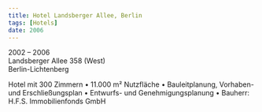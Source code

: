 ```yaml
---
title: Hotel Landsberger Allee, Berlin
tags: [Hotels]
date: 2006
---
```

2002 – 2006<br/>
Landsberger Allee 358 (West)<br/>
Berlin-Lichtenberg

Hotel mit 300 Zimmern
• 11.000 m² Nutzfläche
• Bauleitplanung, Vorhaben- und Erschließungsplan
• Entwurfs- und Genehmigungsplanung
• Bauherr: H.F.S. Immobilienfonds GmbH
